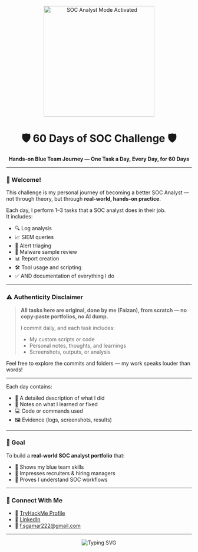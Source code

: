 <p align="center">
  <img src="https://media.giphy.com/media/WFZvB7VIXBgiz3oDXE/giphy.gif" width="300" alt="SOC Analyst Mode Activated">
</p>

<h1 align="center">🛡️ 60 Days of SOC Challenge 🛡️</h1>

<p align="center">
  <b>Hands-on Blue Team Journey — One Task a Day, Every Day, for 60 Days</b>
</p>

---

### 👋 Welcome!

This challenge is my personal journey of becoming a better SOC Analyst — not through theory, but through **real-world, hands-on practice**.

Each day, I perform 1–3 tasks that a SOC analyst does in their job.  
It includes:

- 🔍 Log analysis  
- 📈 SIEM queries  
- 🚨 Alert triaging  
- 🐞 Malware sample review  
- 📊 Report creation  
- 🛠️ Tool usage and scripting  
- ✅ AND documentation of everything I do

---

### ⚠️ Authenticity Disclaimer

> **All tasks here are original, done by me (Faizan), from scratch — no copy-paste portfolios, no AI dump.**
>
> I commit daily, and each task includes:
> - My custom scripts or code
> - Personal notes, thoughts, and learnings
> - Screenshots, outputs, or analysis

Feel free to explore the commits and folders — my work speaks louder than words!

---

Each day contains:
- 📄 A detailed description of what I did
- 🧠 Notes on what I learned or fixed
- 💻 Code or commands used
- 🖼️ Evidence (logs, screenshots, results)

---

### 🎯 Goal

To build a **real-world SOC analyst portfolio** that:
- 🧠 Shows my blue team skills
- 💼 Impresses recruiters & hiring managers
- 🔐 Proves I understand SOC workflows

---

### 📣 Connect With Me

- 🔗 [TryHackMe Profile](https://tryhackme.com/p/faizanshakir123)
- 💼 [LinkedIn](https://www.linkedin.com/in/muhmmadfaizanshakir/)
- 📧 f.sgamar222@gmail.com

---
<p align="center">
  <img src="https://readme-typing-svg.vercel.app/?font=Fira+Code&size=22&pause=1000&center=true&vCenter=true&multiline=true&width=700&lines=Let's+Catch+Threats...;One+Log+at+a+Time...;60+Days+of+SOC+Challenge+Begins+Now!+🛡️" alt="Typing SVG">
</p>


